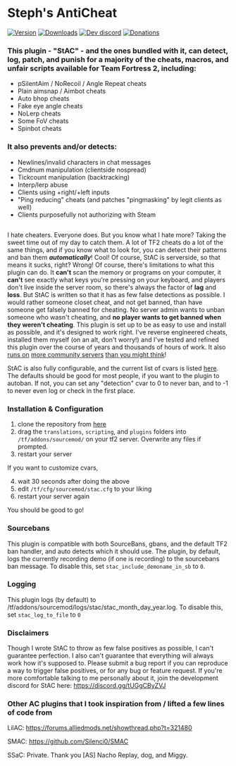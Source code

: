 # Steph's AntiCheat

[![Version](https://img.shields.io/github/v/release/sapphonie/StAC-TF2?color=98FB98&style=for-the-badge)](https://github.com/sapphonie/StAC-tf2/releases/latest)
[![Downloads](https://img.shields.io/github/downloads/sapphonie/Stac-TF2/total?color=%239370D8&label=Downloads%20since%20v5&style=for-the-badge)](https://github.com/sapphonie/StAC-tf2/releases/latest)
[![Dev discord](https://img.shields.io/badge/Dev%20discord-%23StAC-7289DA?style=for-the-badge&logo=discord)](https://discord.gg/tUGgCByZVJ)
[![Donations](https://img.shields.io/badge/Support%20me-here!%20:\)-1F1F2A?style=for-the-badge)](https://sappho.io/donate)


### This plugin - "StAC" - and the ones bundled with it, can detect, log, patch, and punish for a majority of the cheats, macros, and unfair scripts available for Team Fortress 2, including:
- pSilentAim / NoRecoil / Angle Repeat cheats
- Plain aimsnap / Aimbot cheats
- Auto bhop cheats
- Fake eye angle cheats
- NoLerp cheats
- Some FoV cheats
- Spinbot cheats
### It also prevents and/or detects:
- Newlines/invalid characters in chat messages
- Cmdnum manipulation (clientside nospread)
- Tickcount manipulation (backtracking)
- Interp/lerp abuse
- Clients using +right/+left inputs
- "Ping reducing" cheats (and patches "pingmasking" by legit clients as well)
- Clients purposefully not authorizing with Steam

##
I hate cheaters. Everyone does. But you know what I hate more? Taking the sweet time out of my day to catch them. A lot of TF2 cheats do a lot of the same things, and if you know what to look for, you can detect their patterns and ban them ***automatically***! Cool!
Of course, StAC is serverside, so that means it sucks, right? Wrong! Of course, there's limitations to what this plugin can do. It **can't** scan the memory or programs on your computer, it **can't** see exactly what keys you're pressing on your keyboard, and players don't live inside the server room, so there's always the factor of **lag** and **loss**. But StAC is written so that it has as few false detections as possible. I would rather someone closet cheat, and not get banned, than have someone get falsely banned for cheating. No server admin wants to unban someone who wasn't cheating, and **no player wants to get banned when they weren't cheating**. This plugin is set up to be as easy to use and install as possible, and it's designed to work right. I've reverse engineered cheats, installed them myself (on an alt, don't worry!) and I've tested and refined this plugin over the course of years and thousands of hours of work. It also [runs on](https://sappho.io) [more community servers](https://creators.tf) [than you might think](https://gflclan.com/)!

StAC is also fully configurable, and the current list of cvars is listed [here](cvars.md). The defaults should be good for most people, if you want to the plugin to autoban. If not, you can set any "detection" cvar to 0 to never ban, and to -1 to never even log or check in the first place.

### Installation & Configuration
1) clone the repository from [here](https://github.com/sapphonie/StAC-tf2/archive/refs/heads/master.zip)
2) drag the `translations`, `scripting`, and `plugins` folders into `/tf/addons/sourcemod/` on your tf2 server. Overwrite any files if prompted.
3) restart your server

If you want to customize cvars,

4) wait 30 seconds after doing the above
5) edit `/tf/cfg/sourcemod/stac.cfg` to your liking
6) restart your server again

You should be good to go!

### Sourcebans
This plugin is compatible with both SourceBans, gbans, and the default TF2 ban handler, and auto detects which it should use. The plugin, by default, logs the currently recording demo (if one is recording) to the sourcebans ban message. To disable this, set `stac_include_demoname_in_sb` to `0`.

### Logging
This plugin logs (by default) to /tf/addons/sourcemod/logs/stac/stac_month_day_year.log. To disable this, set `stac_log_to_file` to `0`

### Disclaimers
Though I wrote StAC to throw as few false positives as possible, I can't guarantee perfection. I also can't guarantee that everything will always work how it's supposed to. Please submit a bug report if you can reproduce a way to trigger false positives, or for any bug or feature request. If you're more comfortable talking to me personally about it, join the development discord for StAC here: https://discord.gg/tUGgCByZVJ


### Other AC plugins that I took inspiration from / lifted a few lines of code from

LilAC: https://forums.alliedmods.net/showthread.php?t=321480

SMAC: https://github.com/Silenci0/SMAC

SSaC: Private. Thank you [AS] Nacho Replay, dog, and Miggy.
